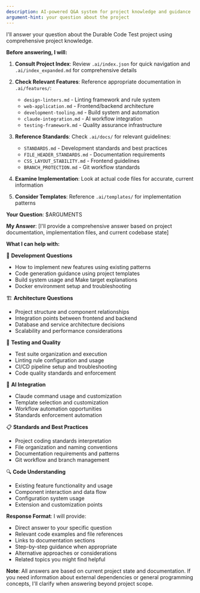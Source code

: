 ```yaml
---
description: AI-powered Q&A system for project knowledge and guidance
argument-hint: your question about the project
---
```


I'll answer your question about the Durable Code Test project using comprehensive project knowledge.

**Before answering, I will:**

1. **Consult Project Index**: Review `.ai/index.json` for quick navigation and `.ai/index_expanded.md` for comprehensive details
2. **Check Relevant Features**: Reference appropriate documentation in `.ai/features/`:
   - `design-linters.md` - Linting framework and rule system
   - `web-application.md` - Frontend/backend architecture
   - `development-tooling.md` - Build system and automation
   - `claude-integration.md` - AI workflow integration
   - `testing-framework.md` - Quality assurance infrastructure

3. **Reference Standards**: Check `.ai/docs/` for relevant guidelines:
   - `STANDARDS.md` - Development standards and best practices
   - `FILE_HEADER_STANDARDS.md` - Documentation requirements
   - `CSS_LAYOUT_STABILITY.md` - Frontend guidelines
   - `BRANCH_PROTECTION.md` - Git workflow standards

4. **Examine Implementation**: Look at actual code files for accurate, current information
5. **Consider Templates**: Reference `.ai/templates/` for implementation patterns

**Your Question**: $ARGUMENTS

**My Answer**: [I'll provide a comprehensive answer based on project documentation, implementation files, and current codebase state]

**What I can help with:**

🔧 **Development Questions**
- How to implement new features using existing patterns
- Code generation guidance using project templates
- Build system usage and Make target explanations
- Docker environment setup and troubleshooting

🏗️ **Architecture Questions**
- Project structure and component relationships
- Integration points between frontend and backend
- Database and service architecture decisions
- Scalability and performance considerations

🧪 **Testing and Quality**
- Test suite organization and execution
- Linting rule configuration and usage
- CI/CD pipeline setup and troubleshooting
- Code quality standards and enforcement

🤖 **AI Integration**
- Claude command usage and customization
- Template selection and customization
- Workflow automation opportunities
- Standards enforcement automation

📋 **Standards and Best Practices**
- Project coding standards interpretation
- File organization and naming conventions
- Documentation requirements and patterns
- Git workflow and branch management

🔍 **Code Understanding**
- Existing feature functionality and usage
- Component interaction and data flow
- Configuration system usage
- Extension and customization points

**Response Format**: I will provide:
- Direct answer to your specific question
- Relevant code examples and file references
- Links to documentation sections
- Step-by-step guidance when appropriate
- Alternative approaches or considerations
- Related topics you might find helpful

**Note**: All answers are based on current project state and documentation. If you need information about external dependencies or general programming concepts, I'll clarify when answering beyond project scope.
